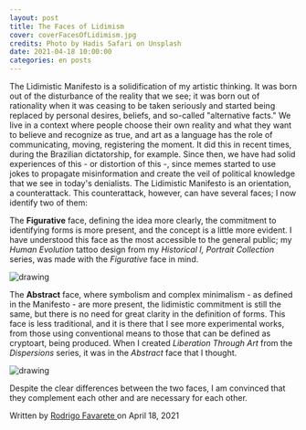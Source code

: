 ```yaml
---
layout: post
title: The Faces of Lidimism
cover: coverFacesOfLidimism.jpg
credits: Photo by Hadis Safari on Unsplash
date: 2021-04-18 10:00:00
categories: en posts
---
```


<link rel="stylesheet" href="/css/main.css">


The Lidimistic Manifesto is a solidification of my artistic thinking. It was born out of the disturbance of 
the reality that we see; it was born out of rationality when it was ceasing to be taken seriously and started 
being replaced by personal desires, beliefs, and so-called "alternative facts." We live in a context where 
people choose their own reality and what they want to believe and recognize as true, and art as a language has 
the role of communicating, moving, registering the moment. It did this in recent times, during the Brazilian 
dictatorship, for example. Since then, we have had solid experiences of this - or distortion of this -, since 
memes started to use jokes to propagate misinformation and create the veil of political knowledge that we see 
in today's denialists. The Lidimistic Manifesto is an orientation, a counterattack. 
This counterattack, however, can have several faces; I now identify two of them:


The **Figurative** face, defining the idea more clearly, the commitment to identifying forms is more present, 
and the concept is a little more evident. I have understood this face as the most accessible to the general 
public; my *Human Evolution* tattoo design from my *Historical I, Portrait Collection* series, was made with the 
*Figurative* face in mind.

<div class="post-image">
    <img src="/images/art/SHST101.jpg" alt="drawing" />
</div>

The **Abstract** face, where symbolism and complex minimalism - as defined in the Manifesto - are more present, 
the lidimistic commitment is still the same, but there is no need for great clarity in the definition of forms. 
This face is less traditional, and it is there that I see more experimental works, from those using conventional 
means to those that can be defined as cryptoart, being produced. When I created *Liberation Through Art* from 
the *Dispersions* series, it was in the *Abstract* face that I thought.

<div class="post-image">
    <img src="/images/art/SDSP101.jpg" alt="drawing" />
</div>

Despite the clear differences between the two faces, I am convinced that they complement each other and are necessary 
for each other.

<div class="post-footer">
    Written by 
    <a href="https://www.instagram.com/rodrigofavarete/" target="_blank" class="footer-link">
        Rodrigo Favarete
    </a>
    on April 18, 2021
</div>